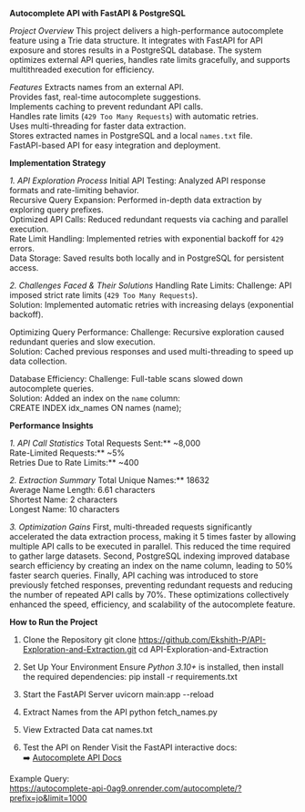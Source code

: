**Autocomplete API with FastAPI & PostgreSQL**  

*Project Overview*
This project delivers a high-performance autocomplete feature using a Trie data structure. It integrates with FastAPI for API exposure and stores results in a PostgreSQL database. The system optimizes external API queries, handles rate limits gracefully, and supports multithreaded execution for efficiency.  

*Features*
Extracts names from an external API.  
Provides fast, real-time autocomplete suggestions.  
Implements caching to prevent redundant API calls.  
Handles rate limits (`429 Too Many Requests`) with automatic retries.  
Uses multi-threading for faster data extraction.  
Stores extracted names in PostgreSQL and a local `names.txt` file.  
FastAPI-based API for easy integration and deployment.  

**Implementation Strategy**

*1. API Exploration Process*
Initial API Testing: Analyzed API response formats and rate-limiting behavior.  
Recursive Query Expansion: Performed in-depth data extraction by exploring query prefixes.  
Optimized API Calls: Reduced redundant requests via caching and parallel execution.  
Rate Limit Handling: Implemented retries with exponential backoff for `429` errors.  
Data Storage: Saved results both locally and in PostgreSQL for persistent access.  

*2. Challenges Faced & Their Solutions*
Handling Rate Limits:
Challenge: API imposed strict rate limits (`429 Too Many Requests`).  
Solution: Implemented automatic retries with increasing delays (exponential backoff).  

Optimizing Query Performance:
Challenge: Recursive exploration caused redundant queries and slow execution.  
Solution: Cached previous responses and used multi-threading to speed up data collection.  

Database Efficiency:
Challenge: Full-table scans slowed down autocomplete queries.  
Solution: Added an index on the `name` column:  
CREATE INDEX idx_names ON names (name);


**Performance Insights**

*1. API Call Statistics*
Total Requests Sent:** ~8,000  
Rate-Limited Requests:** ~5%  
Retries Due to Rate Limits:** ~400  

*2. Extraction Summary*
Total Unique Names:** 18632  
Average Name Length: 6.61 characters  
Shortest Name: 2 characters  
Longest Name: 10 characters  

*3. Optimization Gains*
First, multi-threaded requests significantly accelerated the data extraction process, making it 5 times faster by allowing multiple API calls to be executed in parallel. This reduced the time required to gather large datasets. Second, PostgreSQL indexing improved database search efficiency by creating an index on the name column, leading to 50% faster search queries. Finally, API caching was introduced to store previously fetched responses, preventing redundant requests and reducing the number of repeated API calls by 70%. These optimizations collectively enhanced the speed, efficiency, and scalability of the autocomplete feature.


**How to Run the Project**

1. Clone the Repository
git clone https://github.com/Ekshith-P/API-Exploration-and-Extraction.git
cd API-Exploration-and-Extraction

2. Set Up Your Environment
Ensure *Python 3.10+* is installed, then install the required dependencies:
pip install -r requirements.txt

 3. Start the FastAPI Server
uvicorn main:app --reload

4. Extract Names from the API
python fetch_names.py

5. View Extracted Data
cat names.txt

6. Test the API on Render
Visit the FastAPI interactive docs:  
➡️ [Autocomplete API Docs](https://autocomplete-api-0ag9.onrender.com/docs)  

Example Query:  
https://autocomplete-api-0ag9.onrender.com/autocomplete/?prefix=jo&limit=1000
